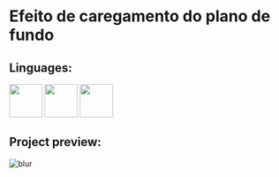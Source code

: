# Efeito de caregamento do plano de fundo

## Linguages:

<div>
<img height="60em" src="https://cdn.jsdelivr.net/gh/devicons/devicon/icons/html5/html5-original-wordmark.svg" />
<img height="60em" src="https://cdn.jsdelivr.net/gh/devicons/devicon/icons/css3/css3-original-wordmark.svg" />
<img height="60em" src="https://cdn.jsdelivr.net/gh/devicons/devicon/icons/javascript/javascript-original.svg" />
</div>

##  Project preview:
![blur](https://user-images.githubusercontent.com/65191024/162746886-ee219c09-8d88-4efa-858d-f7f7be7199b7.gif)

